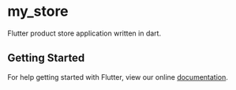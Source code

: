# my_store

Flutter product store application written in dart.

## Getting Started

For help getting started with Flutter, view our online
[documentation](https://flutter.io/).
